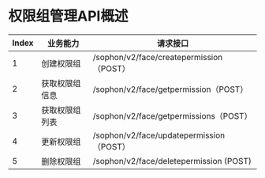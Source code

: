 # 权限组管理API概述

| Index | 业务能力       | 请求接口                                 |
| ----- | -------------- | ---------------------------------------- |
| 1     | 创建权限组     | /sophon/v2/face/createpermission（POST） |
| 2     | 获取权限组信息 | /sophon/v2/face/getpermission（POST）    |
| 3     | 获取权限组列表 | /sophon/v2/face/getpermissions（POST）   |
| 4     | 更新权限组     | /sophon/v2/face/updatepermission（POST） |
| 5     | 删除权限组     | /sophon/v2/face/deletepermission  (POST) |

